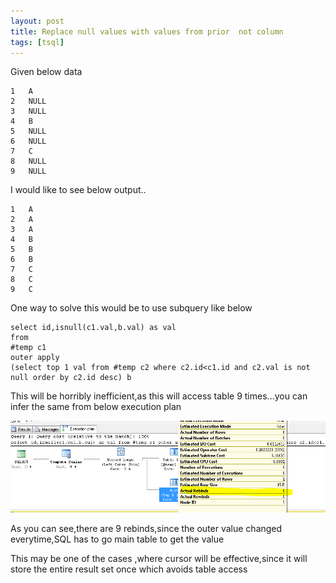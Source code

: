 ```yaml
---
layout: post
title: Replace null values with values from prior  not column
tags: [tsql]
---
```


Given below data

```plsql
1	A
2	NULL
3	NULL
4	B
5	NULL
6	NULL
7	C
8	NULL
9	NULL
```

I would like to see below output..

```plsql
1	A    
2	A  
3	A  
4	B  
5	B  
6	B   
7	C   
8	C   
9	C   

```

One way to solve this would be to use subquery like below

```plsql
select id,isnull(c1.val,b.val) as val
from 
#temp c1
outer apply
(select top 1 val from #temp c2 where c2.id<c1.id and c2.val is not null order by c2.id desc) b
```

This will be horribly inefficient,as this will access table 9 times...you can infer the same from below execution plan

<img  src="/img/Capture.PNG"/>

As you can see,there are 9 rebinds,since the outer value changed everytime,SQL has to go main table to get the  value

This may be one of the cases ,where cursor will be effective,since it will store the entire result set once which avoids table access

